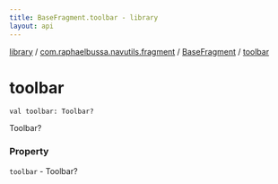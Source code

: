 ```yaml
---
title: BaseFragment.toolbar - library
layout: api
---
```


<div class='api-docs-breadcrumbs'><a href="../../index.html">library</a> / <a href="../index.html">com.raphaelbussa.navutils.fragment</a> / <a href="index.html">BaseFragment</a> / <a href="./toolbar.html">toolbar</a></div>

# toolbar

<div class="signature"><code><span class="keyword">val </span><span class="identifier">toolbar</span><span class="symbol">: </span><span class="identifier">Toolbar</span><span class="symbol">?</span></code></div>

Toolbar?

### Property

<code>toolbar</code> - Toolbar?
